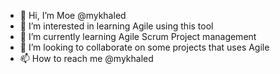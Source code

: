 - 👋 Hi, I’m Moe @mykhaled
- 👀 I’m interested in learning Agile using this tool
- 🌱 I’m currently learning Agile Scrum Project management
- 💞️ I’m looking to collaborate on some projects that uses Agile
- 📫 How to reach me @mykhaled

<!---
mykhaled/mykhaled is a ✨ special ✨ repository because its `README.md` (this file) appears on your GitHub profile.
You can click the Preview link to take a look at your changes.
--->

